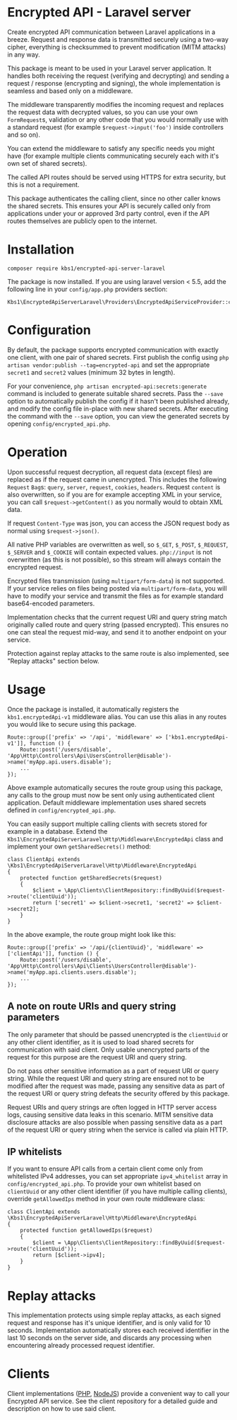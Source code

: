 # Encrypted API - Laravel server
Create encrypted API communication between Laravel applications in a breeze. Request and response data is transmitted securely using a two-way cipher,
everything is checksummed to prevent modification (MITM attacks) in any way.

This package is meant to be used in your Laravel server application. It handles both receiving the request (verifying and decrypting)
and sending a request / response (encrypting and signing), the whole implementation is seamless and based only on a middleware.

The middleware transparently modifies the incoming request and replaces the request data with decrypted values, so you can use your own
`FormRequest`s, validation or any other code that you would normally use with a standard request (for example `$request->input('foo')`
inside controllers and so on).

You can extend the middleware to satisfy any specific needs you might have (for example multiple clients communicating securely each with it's own set
of shared secrets).

The called API routes should be served using HTTPS for extra security, but this is not a requirement.

This package authenticates the calling client, since no other caller knows the shared secrets. This ensures your API is securely called only
from applications under your or approved 3rd party control, even if the API routes themselves are publicly open to the internet.

# Installation
```
composer require kbs1/encrypted-api-server-laravel
```
The package is now installed. If you are using laravel version &lt; 5.5, add the following line in your `config/app.php` providers section:
```
Kbs1\EncryptedApiServerLaravel\Providers\EncryptedApiServiceProvider::class,
```

# Configuration
By default, the package supports encrypted communication with exactly one client, with one pair of shared secrets. First publish the config using
`php artisan vendor:publish --tag=encrypted-api` and set the appropriate `secret1` and `secret2` values (minimum 32 bytes in length).

For your convenience, `php artisan encrypted-api:secrets:generate` command is included to generate suitable shared secrets. Pass the `--save` option to
automatically publish the config if it hasn't been published already, and modify the config file in-place with new shared secrets. After executing the
command with the `--save` option, you can view the generated secrets by opening `config/encrypted_api.php`.

# Operation
Upon successful request decryption, all request data (except files) are replaced as if the request came in unencrypted. This includes the following `Request`
`Bag`s: `query`, `server`, `request`, `cookies`, `headers`. Request `content` is also overwritten, so if you are for example accepting XML in your service,
you can call `$request->getContent()` as you normally would to obtain XML data.

If request `Content-Type` was json, you can access the JSON request body as normal using `$request->json()`.

All native PHP variables are overwritten as well, so `$_GET`, `$_POST`, `$_REQUEST`, `$_SERVER` and `$_COOKIE` will contain expected values.
`php://input` is not overwritten (as this is not possible), so this stream will always contain the encrypted request.

Encrypted files transmission (using `multipart/form-data`) is not supported. If your service relies on files being posted via `multipart/form-data`,
you will have to modify your service and transmit the files as for example standard base64-encoded parameters.

Implementation checks that the current request URI and query string match originally called route and query string (passed encrypted). This ensures
no one can steal the request mid-way, and send it to another endpoint on your service.

Protection against replay attacks to the same route is also implemented, see "Replay attacks" section below.

# Usage
Once the package is installed, it automatically registers the `kbs1.encryptedApi-v1` middleware alias.
You can use this alias in any routes you would like to secure using this package.

```
Route::group(['prefix' => '/api', 'middleware' => ['kbs1.encryptedApi-v1']], function () {
	Route::post('/users/disable', 'App\Http\Controllers\Api\UsersController@disable')->name('myApp.api.users.disable');
	...
});
```
Above example automatically secures the route group using this package, any calls to the group must now be sent only using authenticated client application.
Default middleware implementation uses shared secrets defined in `config/encrypted_api.php`.

You can easily support multiple calling clients with secrets stored for example in a database. Extend the
`Kbs1\EncryptedApiServerLaravel\Http\Middleware\EncryptedApi` class and implement your own `getSharedSecrets()` method:
```
class ClientApi extends \Kbs1\EncryptedApiServerLaravel\Http\Middleware\EncryptedApi
{
	protected function getSharedSecrets($request)
	{
		$client = \App\Clients\ClientRepository::findByUuid($request->route('clientUuid'));
		return ['secret1' => $client->secret1, 'secret2' => $client->secret2];
	}
}
```
In the above example, the route group might look like this:
```
Route::group(['prefix' => '/api/{clientUuid}', 'middleware' => ['clientApi']], function () {
	Route::post('/users/disable', 'App\Http\Controllers\Api\Clients\UsersController@disable')->name('myApp.api.clients.users.disable');
	...
});
```

## A note on route URIs and query string parameters
The only parameter that should be passed unencrypted is the `clientUuid` or any other client identifier, as it is used to load shared secrets for
communication with said client. Only usable unencrypted parts of the request for this purpose are the request URI and query string.

Do not pass other sensitive information as a part of request URI or query string. While the request URI and query string are ensured not to be modified
after the request was made, passing any sensitive data as part of the request URI or query string defeats the security offered by this package.

Request URIs and query strings are often logged in HTTP server access logs, causing sensitive data leaks in this scenario. MITM sensitive data disclosure
attacks are also possible when passing sensitive data as a part of the request URI or query string when the service is called via plain HTTP.

## IP whitelists
If you want to ensure API calls from a certain client come only from whitelisted IPv4 addresses, you can set appropriate `ipv4_whitelist` array in
`config/encrypted_api.php`. To provide your own whitelist based on `clientUuid` or any other client identifier (if you have multiple calling clients),
override `getAllowedIps` method in your own route middleware class:
```
class ClientApi extends \Kbs1\EncryptedApiServerLaravel\Http\Middleware\EncryptedApi
{
	protected function getAllowedIps($request)
	{
		$client = \App\Clients\ClientRepository::findByUuid($request->route('clientUuid'));
		return [$client->ipv4];
	}
}
```

# Replay attacks
This implementation protects using simple replay attacks, as each signed request and response has it's unique identifier, and is only valid for 10 seconds.
Implementation automatically stores each received identifier in the last 10 seconds on the server side, and discards any processing when encountering
already processed request identifier.

# Clients
Client implementations ([PHP](https://github.com/kbs1/encrypted-api-client-php), [NodeJS](https://github.com/kbs1/encrypted-api-client-nodejs)) provide
a convenient way to call your Encrypted API service. See the client repository for a detailed guide and description on how to use said client.
